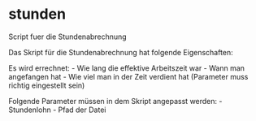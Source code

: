 # stunden
Script fuer die Stundenabrechnung

Das Skript für die Stundenabrechnung hat folgende Eigenschaften:

Es wird errechnet: 
	- Wie lang die effektive Arbeitszeit war
	- Wann man angefangen hat
	- Wie viel man in der Zeit verdient hat (Parameter muss richtig eingestellt sein)


Folgende Parameter müssen in dem Skript angepasst werden:
	- Stundenlohn
	- Pfad der Datei